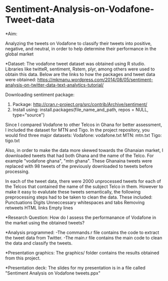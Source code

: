 # Sentiment-Analysis-on-Vodafone-Tweet-data

*Aim:

Analyzing the tweets on Vodafone to classify their tweets into positive, negative, and neutral, in order to help determine their performance in the global market 


*Dataset:
The vodafone tweet dataset was obtained using R studio. Libraries like twitteR, sentiment, Rstem, plyr, among others were used to obtain this data. 
Below are the links to how the packages and tweet data were obtained:
https://mkmanu.wordpress.com/2014/08/05/sentiment-analysis-on-twitter-data-text-analytics-tutorial/

Downloading sentiment package:
1. Package:  http://cran.r-project.org/src/contrib/Archive/sentiment/
2. Install using:  install.packages(file_name_and_path, repos = NULL, type="source")


Since I compared Vodafone to other Telcos in Ghana for better assessment, I included the dataset for MTN and Tigo. In the project repository, you would find three major datasets:
  Vodafone: vodafone.txt
  MTN: mtn.txt
  Tigo: tigo.txt

Also, in order to make the data more skewed towards the Ghanaian market, I downloaded tweets that had both Ghana and the name of the Telco. For example "vodafone ghana", "mtn ghana". These Ghanaina tweets were replaced with 98 tweets of the           previously downloaded to tweets before processing. 

In each of the tweet data, there were 2000 unprocessed tweets for each of the Telcos that contained the name of the subject Telco in them. However to make it easy to evalutate these tweets semantically, the following  preprocessing steps had to be taken to clean the data. These included:
  Punctuations
  Digits
  Unneccessary whitespaces and tabs
  Removing retweets
  HTML links
  Empty lines
  

*Research Question:
    How do I assess the performanance of Vodafone in the market using the obtained tweets?


*Analysis programmed:
  -The commands.r file contains the code to extract the tweet data from Twitter. 
  -The main.r file contains the main code to clean the data and classify the tweets.


*Presentation graphics:
  The graphics/ folder contains the results obtained from this project.
  
  
*Presentation deck:
  The slides for my presentation is in a file called "Sentiment Analysis on Vodafone tweets.ppx"

 
